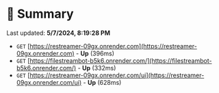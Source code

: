 # 📖 Summary
Last updated: **5/7/2024, 8:19:28 PM**

- `GET` [https://restreamer-09gx.onrender.com](https://restreamer-09gx.onrender.com) - **Up** (396ms)
- `GET` [https://filestreambot-b5k6.onrender.com/](https://filestreambot-b5k6.onrender.com/) - **Up** (332ms)
- `GET` [https://restreamer-09gx.onrender.com/ui](https://restreamer-09gx.onrender.com/ui) - **Up** (628ms)
